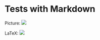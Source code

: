 # Tests with Markdown

Picture:
![](http://www.raywenderlich.com/wp-content/uploads/2015/11/Octocat.png)

LaTeX:
![](http://latex.codecogs.com/gif.latex?\\prod%20\(n_{i}\)+1)

